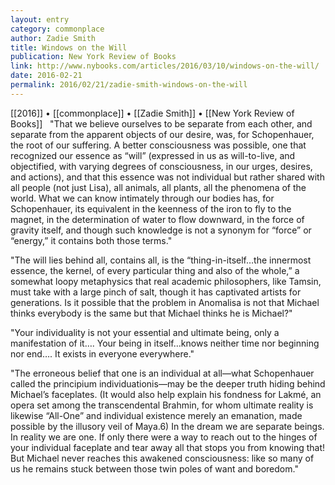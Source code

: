 ```yaml
---
layout: entry
category: commonplace
author: Zadie Smith
title: Windows on the Will
publication: New York Review of Books
link: http://www.nybooks.com/articles/2016/03/10/windows-on-the-will/
date: 2016-02-21
permalink: 2016/02/21/zadie-smith-windows-on-the-will
---
```


[[2016]] • [[commonplace]] • [[Zadie Smith]] • [[New York Review of Books]]
 
"That we believe ourselves to be separate from each other, and separate from the apparent objects of our desire, was, for Schopenhauer, the root of our suffering. A better consciousness was possible, one that recognized our essence as “will” (expressed in us as will-to-live, and objectified, with varying degrees of consciousness, in our urges, desires, and actions), and that this essence was not individual but rather shared with all people (not just Lisa), all animals, all plants, all the phenomena of the world. What we can know intimately through our bodies has, for Schopenhauer, its equivalent in the keenness of the iron to fly to the magnet, in the determination of water to flow downward, in the force of gravity itself, and though such knowledge is not a synonym for “force” or “energy,” it contains both those terms."

"The will lies behind all, contains all, is the “thing-in-itself…the innermost essence, the kernel, of every particular thing and also of the whole,” a somewhat loopy metaphysics that real academic philosophers, like Tamsin, must take with a large pinch of salt, though it has captivated artists for generations. Is it possible that the problem in Anomalisa is not that Michael thinks everybody is the same but that Michael thinks he is Michael?"

"Your individuality is not your essential and ultimate being, only a manifestation of it…. Your being in itself…knows neither time nor beginning nor end…. It exists in everyone everywhere."

"The erroneous belief that one is an individual at all—what Schopenhauer called the principium individuationis—may be the deeper truth hiding behind Michael’s faceplates. (It would also help explain his fondness for Lakmé, an opera set among the transcendental Brahmin, for whom ultimate reality is likewise “All-One” and individual existence merely an emanation, made possible by the illusory veil of Maya.6) In the dream we are separate beings. In reality we are one. If only there were a way to reach out to the hinges of your individual faceplate and tear away all that stops you from knowing that! But Michael never reaches this awakened consciousness: like so many of us he remains stuck between those twin poles of want and boredom."


